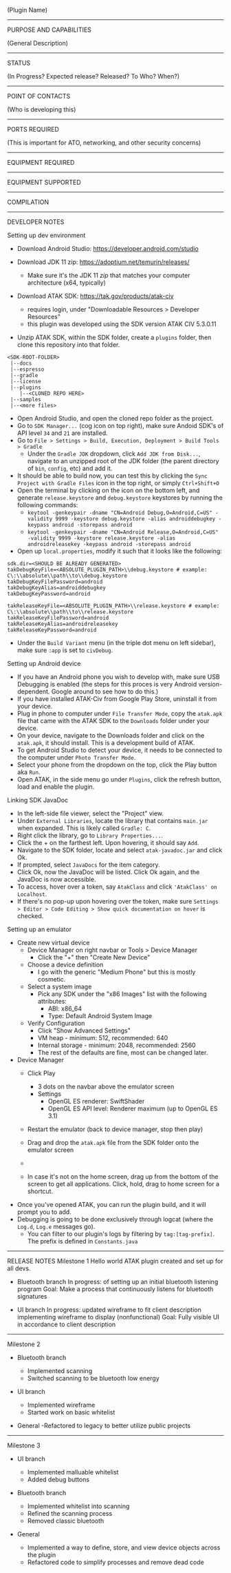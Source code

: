 (Plugin Name)


_________________________________________________________________
PURPOSE AND CAPABILITIES

(General Description)


_________________________________________________________________
STATUS

(In Progress?  Expected release?  Released?  To Who?  When?)

_________________________________________________________________
POINT OF CONTACTS

(Who is developing this)

_________________________________________________________________
PORTS REQUIRED

(This is important for ATO, networking, and other security concerns)

_________________________________________________________________
EQUIPMENT REQUIRED

_________________________________________________________________
EQUIPMENT SUPPORTED

_________________________________________________________________
COMPILATION

_________________________________________________________________
DEVELOPER NOTES

Setting up dev environment
- Download Android Studio: https://developer.android.com/studio
- Download JDK 11 zip: https://adoptium.net/temurin/releases/
  - Make sure it's the JDK 11 *zip* that matches your computer architecture (x64, typically)
- Download ATAK SDK: https://tak.gov/products/atak-civ
  - requires login, under "Downloadable Resources > Developer Resources"
  - this plugin was developed using the SDK version ATAK CIV 5.3.0.11

- Unzip ATAK SDK, within the SDK folder, create a `plugins` folder, then clone this repository into that folder.
```
<SDK-ROOT-FOLDER>
 |--docs
 |--espresso
 |--gradle
 |--license
 |--plugins
    |--<CLONED REPO HERE>
 |--samples
 |--<more files>
```
- Open Android Studio, and open the cloned repo folder as the project.
- Go to `SDK Manager...` (cog icon on top right), make sure Andoid SDK's of API level `34` and `21` are installed.
- Go to `File > Settings > Build, Execution, Deployment > Build Tools > Gradle`
  - Under the `Gradle JDK` dropdown, click `Add JDK from Disk...`, navigate to an unzipped root of the JDK folder (the parent directory of `bin`, `config`, etc) and add it.
- It should be able to build now, you can test this by clicking the `Sync Project with Gradle Files` icon in the top right, or simply `Ctrl+Shift+O`
- Open the terminal by clicking on the icon on the bottom left, and generate `release.keystore` and `debug.keystore` keystores by running the following commands:
    - `keytool -genkeypair -dname "CN=Android Debug,O=Android,C=US" -validity 9999 -keystore debug.keystore -alias androiddebugkey -keypass android -storepass android`
    - `keytool -genkeypair -dname "CN=Android Release,O=Android,C=US" -validity 9999 -keystore release.keystore -alias androidreleasekey -keypass android -storepass android`
- Open up `local.properties`, modify it such that it looks like the following:
```
sdk.dir=<SHOULD BE ALREADY GENERATED>
takDebugKeyFile=<ABSOLUTE_PLUGIN_PATH>\\debug.keystore # example: C\:\\absolute\\path\\to\\debug.keystore
takDebugKeyFilePassword=android
takDebugKeyAlias=androiddebugkey
takDebugKeyPassword=android

takReleaseKeyFile=<ABSOLUTE_PLUGIN_PATH>\\release.keystore # example: C\:\\absolute\\path\\to\\release.keystore
takReleaseKeyFilePassword=android
takReleaseKeyAlias=androidreleasekey
takReleaseKeyPassword=android
```
- Under the `Build Variant` menu (in the triple dot menu on left sidebar), make sure `:app` is set to `civDebug`.

Setting up Android device
- If you have an Android phone you wish to develop with, make sure USB Debugging is enabled (the steps for this proces is very Android version-dependent. Google around to see how to do this.)
- If you have installed ATAK-Civ from Google Play Store, uninstall it from your device.
- Plug in phone to computer under `File Transfer Mode`, copy the `atak.apk` file that came with the ATAK SDK to the `Downloads` folder under your device.
- On your device, navigate to the Downloads folder and click on the `atak.apk`, it should install. This is a development build of ATAK.
- To get Android Studio to detect your device, it needs to be connected to the computer under `Photo Transfer Mode`.
- Select your phone from the dropdown on the top, click the Play button aka `Run`.
- Open ATAK, in the side menu go under `Plugins`, click the refresh button, load and enable the plugin.

Linking SDK JavaDoc
- In the left-side file viewer, select the "Project" view.
- Under `External Libraries`, locate the library that contains `main.jar` when expanded. This is likely called `Gradle: C`.
- Right click the library, go to `Library Properties...`.
- Click the + on the farthest left. Upon hovering, it should say `Add`.
- Navigate to the SDK folder, locate and select `atak-javadoc.jar` and click Ok.
- If prompted, select `JavaDocs` for the item category.
- Click Ok, now the JavaDoc will be listed. Click Ok again, and the JavaDoc is now accessible.
- To access, hover over a token, say `AtakClass` and click `'AtakClass' on Localhost`.
- If there's no pop-up upon hovering over the token, make sure `Settings > Editor > Code Editing > Show quick documentation on hover` is checked.

Setting up an emulator
- Create new virtual device
  - Device Manager on right navbar or Tools > Device Manager
    - Click the "+" then "Create New Device"
  - Choose a device definition
    - I go with the generic "Medium Phone" but this is mostly cosmetic.
  - Select a system image
    - Pick any SDK under the "x86 Images" list with the following attributes:
      - ABI: x86_64
      - Type: Default Android System Image
  - Verify Configuration
    - Click "Show Advanced Settings"
    - VM heap - minimum: 512, recommended: 640
    - Internal storage - minimum: 2048, recommended: 2560
    - The rest of the defaults are fine, most can be changed later.
- Device Manager
  - Click Play
    - 3 dots on the navbar above the emulator screen
    - Settings
      - OpenGL ES renderer: SwiftShader
      - OpenGL ES API level: Renderer maximum (up to OpenGL ES 3.1)
  - Restart the emulator (back to device manager, stop then play)
  - Drag and drop the `atak.apk` file from the SDK folder onto the emulator screen
  - 

  
  - In case it's not on the home screen, drag up from the bottom of the screen to get all applications. Click, hold, drag to home screen for a shortcut.
- Once you've opened ATAK, you can run the plugin build, and it will prompt you to add.
- Debugging is going to be done exclusively through logcat (where the `Log.d`, `Log.e` messages go).
  - You can filter to our plugin's logs by filtering by `tag:[tag-prefix]`. The prefix is defined in `Constants.java`

____________________________________________________________________________________________________________________________________________________________
RELEASE NOTES
Milestone 1
Hello world ATAK plugin created and set up for all devs. 

- Bluetooth branch
  In progress: of setting up an initial bluetooth listening program
  Goal: Make a process that continuously listens for bluetooth signatures
  
- UI branch
  In progress: updated wireframe to fit client description
               implementing wireframe to display (nonfunctional)
  Goal: Fully visible UI in accordance to client description

____________________________________________________________________________________________________________________________________________________________
Milestone 2

- Bluetooth branch
  - Implemented scanning
  - Switched scanning to be bluetooth low energy
 
- UI branch
  - Implemented wireframe
  - Started work on basic whitelist
 
- General
  -Refactored to legacy to better utilize public projects

____________________________________________________________________________________________________________________________________________________________
Milestone 3

- UI branch
  - Implemented malluable whitelist
  - Added debug buttons

- Bluetooth branch
  - Implemented whitelist into scanning
  - Refined the scanning process
  - Removed classic bluetooth

- General
  - Implemented a way to define, store, and view device objects across the plugin
  - Refactored code to simplify processes and remove dead code
